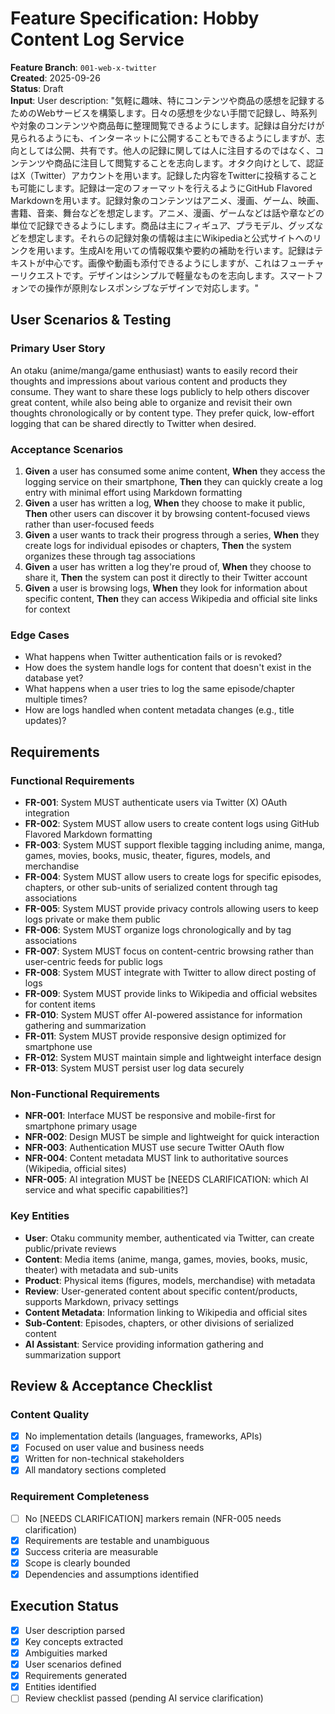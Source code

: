 # Feature Specification: Hobby Content Log Service

**Feature Branch**: `001-web-x-twitter`  
**Created**: 2025-09-26  
**Status**: Draft  
**Input**: User description: "気軽に趣味、特にコンテンツや商品の感想を記録するためのWebサービスを構築します。日々の感想を少ない手間で記録し、時系列や対象のコンテンツや商品毎に整理閲覧できるようにします。記録は自分だけが見られるようにも、インターネットに公開することもできるようにしますが、志向としては公開、共有です。他人の記録に関しては人に注目するのではなく、コンテンツや商品に注目して閲覧することを志向します。オタク向けとして、認証はX（Twitter）アカウントを用います。記録した内容をTwitterに投稿することも可能にします。記録は一定のフォーマットを行えるようにGitHub Flavored Markdownを用います。記録対象のコンテンツはアニメ、漫画、ゲーム、映画、書籍、音楽、舞台などを想定します。アニメ、漫画、ゲームなどは話や章などの単位で記録できるようにします。商品は主にフィギュア、プラモデル、グッズなどを想定します。それらの記録対象の情報は主にWikipediaと公式サイトへのリンクを用います。生成AIを用いての情報収集や要約の補助を行います。記録はテキストが中心です。画像や動画も添付できるようにしますが、これはフューチャーリクエストです。デザインはシンプルで軽量なものを志向します。スマートフォンでの操作が原則なレスポンシブなデザインで対応します。"

## User Scenarios & Testing

### Primary User Story
An otaku (anime/manga/game enthusiast) wants to easily record their thoughts and impressions about various content and products they consume. They want to share these logs publicly to help others discover great content, while also being able to organize and revisit their own thoughts chronologically or by content type. They prefer quick, low-effort logging that can be shared directly to Twitter when desired.

### Acceptance Scenarios
1. **Given** a user has consumed some anime content, **When** they access the logging service on their smartphone, **Then** they can quickly create a log entry with minimal effort using Markdown formatting
2. **Given** a user has written a log, **When** they choose to make it public, **Then** other users can discover it by browsing content-focused views rather than user-focused feeds
3. **Given** a user wants to track their progress through a series, **When** they create logs for individual episodes or chapters, **Then** the system organizes these through tag associations
4. **Given** a user has written a log they're proud of, **When** they choose to share it, **Then** the system can post it directly to their Twitter account
5. **Given** a user is browsing logs, **When** they look for information about specific content, **Then** they can access Wikipedia and official site links for context

### Edge Cases
- What happens when Twitter authentication fails or is revoked?
- How does the system handle logs for content that doesn't exist in the database yet?
- What happens when a user tries to log the same episode/chapter multiple times?
- How are logs handled when content metadata changes (e.g., title updates)?

## Requirements

### Functional Requirements
- **FR-001**: System MUST authenticate users via Twitter (X) OAuth integration
- **FR-002**: System MUST allow users to create content logs using GitHub Flavored Markdown formatting
- **FR-003**: System MUST support flexible tagging including anime, manga, games, movies, books, music, theater, figures, models, and merchandise
- **FR-004**: System MUST allow users to create logs for specific episodes, chapters, or other sub-units of serialized content through tag associations
- **FR-005**: System MUST provide privacy controls allowing users to keep logs private or make them public
- **FR-006**: System MUST organize logs chronologically and by tag associations
- **FR-007**: System MUST focus on content-centric browsing rather than user-centric feeds for public logs
- **FR-008**: System MUST integrate with Twitter to allow direct posting of logs
- **FR-009**: System MUST provide links to Wikipedia and official websites for content items
- **FR-010**: System MUST offer AI-powered assistance for information gathering and summarization
- **FR-011**: System MUST provide responsive design optimized for smartphone use
- **FR-012**: System MUST maintain simple and lightweight interface design
- **FR-013**: System MUST persist user log data securely

### Non-Functional Requirements
- **NFR-001**: Interface MUST be responsive and mobile-first for smartphone primary usage
- **NFR-002**: Design MUST be simple and lightweight for quick interaction
- **NFR-003**: Authentication MUST use secure Twitter OAuth flow
- **NFR-004**: Content metadata MUST link to authoritative sources (Wikipedia, official sites)
- **NFR-005**: AI integration MUST be [NEEDS CLARIFICATION: which AI service and what specific capabilities?]

### Key Entities
- **User**: Otaku community member, authenticated via Twitter, can create public/private reviews
- **Content**: Media items (anime, manga, games, movies, books, music, theater) with metadata and sub-units
- **Product**: Physical items (figures, models, merchandise) with metadata
- **Review**: User-generated content about specific content/products, supports Markdown, privacy settings
- **Content Metadata**: Information linking to Wikipedia and official sites
- **Sub-Content**: Episodes, chapters, or other divisions of serialized content
- **AI Assistant**: Service providing information gathering and summarization support

## Review & Acceptance Checklist

### Content Quality
- [x] No implementation details (languages, frameworks, APIs)
- [x] Focused on user value and business needs
- [x] Written for non-technical stakeholders
- [x] All mandatory sections completed

### Requirement Completeness
- [ ] No [NEEDS CLARIFICATION] markers remain (NFR-005 needs clarification)
- [x] Requirements are testable and unambiguous  
- [x] Success criteria are measurable
- [x] Scope is clearly bounded
- [x] Dependencies and assumptions identified

## Execution Status

- [x] User description parsed
- [x] Key concepts extracted
- [x] Ambiguities marked
- [x] User scenarios defined
- [x] Requirements generated
- [x] Entities identified
- [ ] Review checklist passed (pending AI service clarification)
